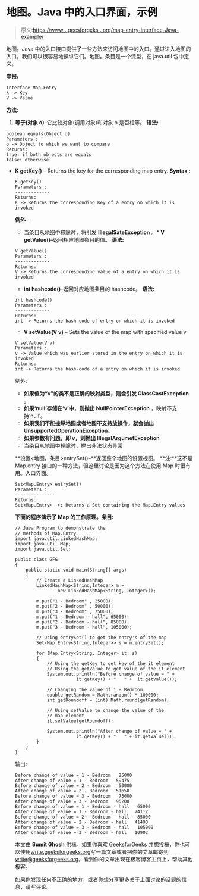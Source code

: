 # 地图。Java 中的入口界面，示例

> 原文:[https://www . geesforgeks . org/map-entry-interface-Java-example/](https://www.geeksforgeeks.org/map-entry-interface-java-example/)

地图。Java 中的入口接口提供了一些方法来访问地图中的入口。通过进入地图的入口，我们可以很容易地操纵它们。地图。条目是一个泛型，在 java.util 包中定义。

**申报:**

```
Interface Map.Entry
k -> Key
V -> Value
```

**方法:**

1.  **等于(对象 o)**–它比较对象(调用对象)和对象 o 是否相等。
    **语法:**

```
boolean equals(Object o)
Parameters :
o -> Object to which we want to compare
Returns:
true: if both objects are equals
false: otherwise

```

*   **K getKey()** – Returns the key for the corresponding map entry.
    **Syntax :**

    ```
    K getKey()
    Parameters :
    -------------
    Returns:
    K -> Returns the corresponding Key of a entry on which it is invoked

    ```

    **例外─**

    *   当条目从地图中移除时，将引发 **IllegalSateException** 。*   **V getValue()**–返回相应地图条目的值。
    **语法:**

    ```
    V getValue()
    Parameters :
    -------------
    Returns:
    V -> Returns the corresponding value of a entry on which it is invoked

    ```

    *   **int hashcode()**–返回对应地图条目的 hashcode。
    **语法:**

    ```
    int hashcode()
    Parameters :
    -------------
    Returns:
    int -> Returns the hash-code of entry on which it is invoked

    ```

    *   **V setValue(V v)** – Sets the value of the map with specified value v

    ```
    V setValue(V v)
    Parameters :
    v -> Value which was earlier stored in the entry on which it is invoked
    Returns:
    int -> Returns the hash-code of a entry on which it is invoked
    ```

    例外:

    *   **如果值为“v”的类不是正确的映射类型，则会引发 ClassCastException** 。
    *   **如果‘null’存储在‘v’中，则抛出 NullPointerException** ，映射不支持‘null’。
    *   **如果我们不能操纵地图或者地图不支持放操作，就会抛出 UnsupportedOperationException**。
    *   **如果参数有问题，即 v，则抛出 IllegalArgumetException**
    *   当条目从地图中移除时，抛出非法状态异常

    **设置<地图。条目>entrySet()–**返回整个地图的设置视图。
    **注:**这不是 Map.entry 接口的一种方法，但这里讨论是因为这个方法在使用 Map 时很有用。入口界面。

    ```
    Set<Map.Entry> entrySet() 
    Parameters :
    ---------------
    Returns:
    Set<Map.Entry> ->: Returns a Set containing the Map.Entry values
    ```

    **下面的程序演示了 Map 的工作原理。条目:**

    ```
    // Java Program to demonstrate the
    // methods of Map.Entry 
    import java.util.LinkedHashMap;
    import java.util.Map;
    import java.util.Set;

    public class GFG 
    {
        public static void main(String[] args) 
        {
            // Create a LinkedHashMap
            LinkedHashMap<String,Integer> m = 
                    new LinkedHashMap<String, Integer>();

            m.put("1 - Bedroom" , 25000);
            m.put("2 - Bedroom" , 50000);
            m.put("3 - Bedroom" , 75000);
            m.put("1 - Bedroom - hall", 65000);
            m.put("2 - Bedroom - hall", 85000);
            m.put("3 - Bedroom - hall", 105000);

            // Using entrySet() to get the entry's of the map
            Set<Map.Entry<String,Integer>> s = m.entrySet();

            for (Map.Entry<String, Integer> it: s)
            {
                // Using the getKey to get key of the it element
                // Using the getValue to get value of the it element
                System.out.println("Before change of value = " + 
                           it.getKey() + "   " +  it.getValue());

                // Changing the value of 1 - Bedroom.
                double getRandom = Math.random() * 100000;
                int getRoundoff = (int) Math.round(getRandom);

                // Using setValue to change the value of the
                // map element
                it.setValue(getRoundoff);

                System.out.println("After change of value = " + 
                           it.getKey() + "   " + it.getValue());
            }
        }
    }
    ```

    输出:

    ```
    Before change of value = 1 - Bedroom   25000
    After change of value = 1 - Bedroom   59475
    Before change of value = 2 - Bedroom   50000
    After change of value = 2 - Bedroom   51650
    Before change of value = 3 - Bedroom   75000
    After change of value = 3 - Bedroom   95200
    Before change of value = 1 - Bedroom - hall   65000
    After change of value = 1 - Bedroom - hall   74112
    Before change of value = 2 - Bedroom - hall   85000
    After change of value = 2 - Bedroom - hall   41490
    Before change of value = 3 - Bedroom - hall   105000
    After change of value = 3 - Bedroom - hall   10902

    ```

    本文由 **Sumit Ghosh** 供稿。如果你喜欢 GeeksforGeeks 并想投稿，你也可以使用[write.geeksforgeeks.org](https://write.geeksforgeeks.org)写一篇文章或者把你的文章邮寄到 write@geeksforgeeks.org。看到你的文章出现在极客博客主页上，帮助其他极客。

    如果你发现任何不正确的地方，或者你想分享更多关于上面讨论的话题的信息，请写评论。